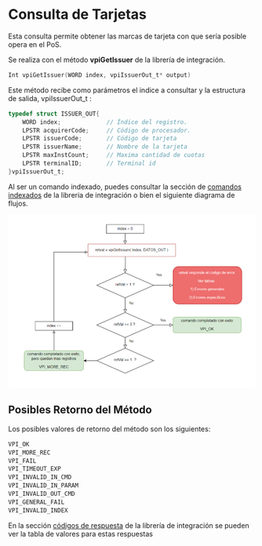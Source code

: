 # Consulta de Tarjetas
Esta consulta permite obtener las marcas de tarjeta con que sería posible opera en el PoS.

Se realiza con el método **vpiGetIssuer** de la librería de integración.
````c
Int vpiGetIssuer(WORD index, vpiIssuerOut_t* output)
````

Este método recibe como parámetros el indice a consultar y la estructura de salida, vpiIssuerOut_t :

````c
typedef struct ISSUER_OUT{   
	WORD index;             // Índice del registro.	 
	LPSTR acquirerCode;     // Código de procesador.   
	LPSTR issuerCode;       // Código de tarjeta   
	LPSTR issuerName;       // Nombre de la tarjeta   
	LPSTR maxInstCount;     // Maxima cantidad de cuotas
	LPSTR terminalID;       // Terminal id
}vpiIssuerOut_t;
````

Al ser un comando indexado, puedes consultar la sección de [comandos indexados](../Libreria/comandosIndexados.md) de la libreria de integración o bien el siguiente diagrama de flujos.

![ejemplocomandos indexados](..\images\ComandosIndexados.PNG)

## Posibles Retorno del Método
Los posibles valores de retorno del método son los siguientes:
````c
VPI_OK
VPI_MORE_REC
VPI_FAIL
VPI_TIMEOUT_EXP
VPI_INVALID_IN_CMD 
VPI_INVALID_IN_PARAM
VPI_INVALID_OUT_CMD
VPI_GENERAL_FAIL
VPI_INVALID_INDEX
````
En la sección [códigos de respuesta](../Libreria/codigosRespuesta.md) de la librería de integración se pueden ver la tabla de valores para estas respuestas